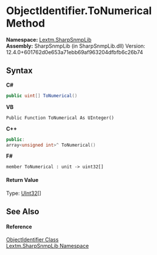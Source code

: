# ObjectIdentifier.ToNumerical Method 
 

**Namespace:**&nbsp;<a href="N_Lextm_SharpSnmpLib">Lextm.SharpSnmpLib</a><br />**Assembly:**&nbsp;SharpSnmpLib (in SharpSnmpLib.dll) Version: 12.4.0+601762d0e653a71ebb69af963204dfbfb6c26b74

## Syntax

**C#**<br />
``` C#
public uint[] ToNumerical()
```

**VB**<br />
``` VB
Public Function ToNumerical As UInteger()
```

**C++**<br />
``` C++
public:
array<unsigned int>^ ToNumerical()
```

**F#**<br />
``` F#
member ToNumerical : unit -> uint32[] 

```


#### Return Value
Type: <a href="https://docs.microsoft.com/dotnet/api/system.uint32" target="_blank" rel="noopener noreferrer">UInt32</a>[]

## See Also


#### Reference
<a href="T_Lextm_SharpSnmpLib_ObjectIdentifier">ObjectIdentifier Class</a><br /><a href="N_Lextm_SharpSnmpLib">Lextm.SharpSnmpLib Namespace</a><br />